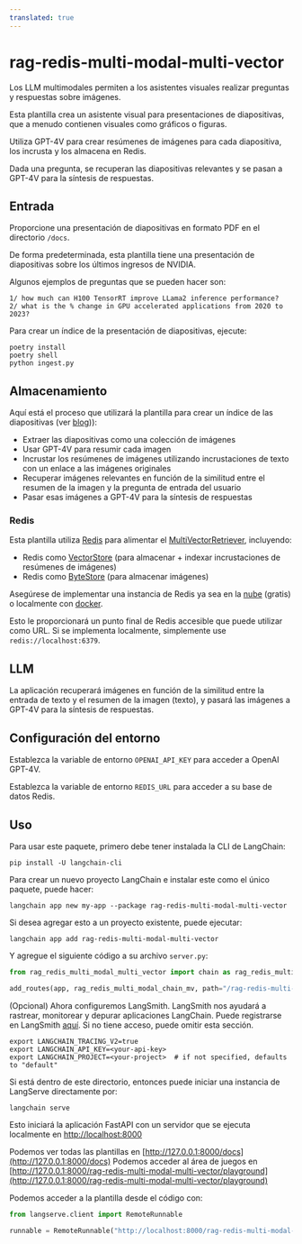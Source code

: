 ```yaml
---
translated: true
---
```


# rag-redis-multi-modal-multi-vector

Los LLM multimodales permiten a los asistentes visuales realizar preguntas y respuestas sobre imágenes.

Esta plantilla crea un asistente visual para presentaciones de diapositivas, que a menudo contienen visuales como gráficos o figuras.

Utiliza GPT-4V para crear resúmenes de imágenes para cada diapositiva, los incrusta y los almacena en Redis.

Dada una pregunta, se recuperan las diapositivas relevantes y se pasan a GPT-4V para la síntesis de respuestas.

## Entrada

Proporcione una presentación de diapositivas en formato PDF en el directorio `/docs`.

De forma predeterminada, esta plantilla tiene una presentación de diapositivas sobre los últimos ingresos de NVIDIA.

Algunos ejemplos de preguntas que se pueden hacer son:

```text
1/ how much can H100 TensorRT improve LLama2 inference performance?
2/ what is the % change in GPU accelerated applications from 2020 to 2023?
```

Para crear un índice de la presentación de diapositivas, ejecute:

```shell
poetry install
poetry shell
python ingest.py
```

## Almacenamiento

Aquí está el proceso que utilizará la plantilla para crear un índice de las diapositivas (ver [blog](https://blog.langchain.dev/multi-modal-rag-template/))):

* Extraer las diapositivas como una colección de imágenes
* Usar GPT-4V para resumir cada imagen
* Incrustar los resúmenes de imágenes utilizando incrustaciones de texto con un enlace a las imágenes originales
* Recuperar imágenes relevantes en función de la similitud entre el resumen de la imagen y la pregunta de entrada del usuario
* Pasar esas imágenes a GPT-4V para la síntesis de respuestas

### Redis

Esta plantilla utiliza [Redis](https://redis.com) para alimentar el [MultiVectorRetriever](https://python.langchain.com/docs/modules/data_connection/retrievers/multi_vector), incluyendo:
- Redis como [VectorStore](https://python.langchain.com/docs/integrations/vectorstores/redis) (para almacenar + indexar incrustaciones de resúmenes de imágenes)
- Redis como [ByteStore](https://python.langchain.com/docs/integrations/stores/redis) (para almacenar imágenes)

Asegúrese de implementar una instancia de Redis ya sea en la [nube](https://redis.com/try-free) (gratis) o localmente con [docker](https://redis.io/docs/install/install-stack/docker/).

Esto le proporcionará un punto final de Redis accesible que puede utilizar como URL. Si se implementa localmente, simplemente use `redis://localhost:6379`.

## LLM

La aplicación recuperará imágenes en función de la similitud entre la entrada de texto y el resumen de la imagen (texto), y pasará las imágenes a GPT-4V para la síntesis de respuestas.

## Configuración del entorno

Establezca la variable de entorno `OPENAI_API_KEY` para acceder a OpenAI GPT-4V.

Establezca la variable de entorno `REDIS_URL` para acceder a su base de datos Redis.

## Uso

Para usar este paquete, primero debe tener instalada la CLI de LangChain:

```shell
pip install -U langchain-cli
```

Para crear un nuevo proyecto LangChain e instalar este como el único paquete, puede hacer:

```shell
langchain app new my-app --package rag-redis-multi-modal-multi-vector
```

Si desea agregar esto a un proyecto existente, puede ejecutar:

```shell
langchain app add rag-redis-multi-modal-multi-vector
```

Y agregue el siguiente código a su archivo `server.py`:

```python
from rag_redis_multi_modal_multi_vector import chain as rag_redis_multi_modal_chain_mv

add_routes(app, rag_redis_multi_modal_chain_mv, path="/rag-redis-multi-modal-multi-vector")
```

(Opcional) Ahora configuremos LangSmith.
LangSmith nos ayudará a rastrear, monitorear y depurar aplicaciones LangChain.
Puede registrarse en LangSmith [aquí](https://smith.langchain.com/).
Si no tiene acceso, puede omitir esta sección.

```shell
export LANGCHAIN_TRACING_V2=true
export LANGCHAIN_API_KEY=<your-api-key>
export LANGCHAIN_PROJECT=<your-project>  # if not specified, defaults to "default"
```

Si está dentro de este directorio, entonces puede iniciar una instancia de LangServe directamente por:

```shell
langchain serve
```

Esto iniciará la aplicación FastAPI con un servidor que se ejecuta localmente en
[http://localhost:8000](http://localhost:8000)

Podemos ver todas las plantillas en [http://127.0.0.1:8000/docs](http://127.0.0.1:8000/docs)
Podemos acceder al área de juegos en [http://127.0.0.1:8000/rag-redis-multi-modal-multi-vector/playground](http://127.0.0.1:8000/rag-redis-multi-modal-multi-vector/playground)

Podemos acceder a la plantilla desde el código con:

```python
from langserve.client import RemoteRunnable

runnable = RemoteRunnable("http://localhost:8000/rag-redis-multi-modal-multi-vector")
```
